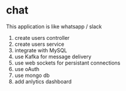 # chat

This application is like whatsapp / slack

1) create users controller
2) create users service
3) integrate with MySQL
4) use Kafka for message delivery
5) use web sockets for persistant connections
6) use oAuth
7) use mongo db
8) add anlytics dashboard
